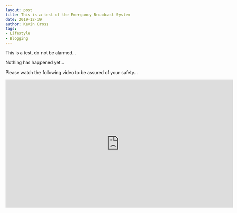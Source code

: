 ```yaml
---
layout: post
title: This is a test of the Emergancy Broadcast System
date: 2019-12-19
author: Kevin Cross
tags:
- Lifestyle
- Blogging
---
```


This is a test, do not be alarmed...

Nothing has happened yet...

Please watch the following video to be assured of your safety...

<center><iframe width="720" height="405" src="https://www.youtube.com/embed/SuVd8k3QFP8" frameborder="0" allow="accelerometer; autoplay; encrypted-media; gyroscope; picture-in-picture" allowfullscreen=""></iframe></center>
